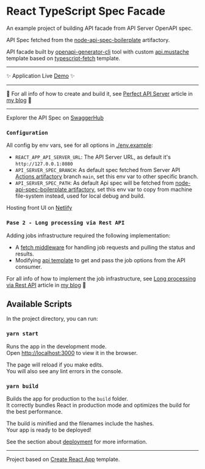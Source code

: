 # React TypeScript Spec Facade

An example project of building API facade from API Server OpenAPI spec.



API Spec fetched from the [node-api-spec-boilerplate](https://github.com/haimkastner/node-api-spec-boilerplate) artifactory.

API facade built by [openapi-generator-cli](https://github.com/OpenAPITools/openapi-generator-cli) tool with custom [api.mustache](./resources/openapi/templates/typescript-axios/api.mustache) template based on [typescript-fetch](https://github.com/swagger-api/swagger-codegen/blob/master/modules/swagger-codegen/src/main/resources/typescript-fetch/api.mustache) template.

---

✨ Application Live [Demo](https://react-typescript-spec-facade.castnet.club/) ✨

---
📙 For all info of how to create and build it, see [Perfect API Server](https://blog.castnet.club/en/blog/perfect-api-server-part-b) article in [my blog](https://blog.castnet.club/en) 📙

---

Explorer the API Spec on [SwaggerHub](https://app.swaggerhub.com/apis/haimkastner/node-api-spec-boilerplate)

### `Configuration`

All config by env vars, see for all options in [./env.example](./.env.example):
* `REACT_APP_API_SERVER_URL`: The API Server URL, as default it's `http://127.0.0.1:8080`   
* `API_SERVER_SPEC_BRANCH`: As default spec fetched from Server API [Actions artifactory](https://github.com/haimkastner/node-api-spec-boilerplate/actions) branch `main`, set this env var to other specific branch.
* `API_SERVER_SPEC_PATH`: As default Api spec will be fetched from [node-api-spec-boilerplate artifactory](https://github.com/haimkastner/node-api-spec-boilerplate/actions), set this env var to copy from machine file-system instead, used for local debug and build.

Hosting front UI on [Netlify](https://react-typescript-spec-facade.castnet.club/)


### `Pase 2 - Long processing via Rest API` 


Adding jobs infrastructure required the following implementation:  
* A [fetch middleware]() for handling job requests and pulling the status and results.
* Modifying [api template]() to get and pass the job options from the API consumer.


For all info of how to implement the job infrastructure, see [Long processing via Rest API](https://blog.castnet.club/en/blog/perfect-api-server-part-c-jobs) article in [my blog](https://blog.castnet.club/en) 📑


## Available Scripts

In the project directory, you can run:

### `yarn start`

Runs the app in the development mode.\
Open [http://localhost:3000](http://localhost:3000) to view it in the browser.

The page will reload if you make edits.\
You will also see any lint errors in the console.

### `yarn build`

Builds the app for production to the `build` folder.\
It correctly bundles React in production mode and optimizes the build for the best performance.

The build is minified and the filenames include the hashes.\
Your app is ready to be deployed!

See the section about [deployment](https://facebook.github.io/create-react-app/docs/deployment) for more information.

---
Project based on [Create React App](https://github.com/facebook/create-react-app) template.